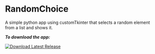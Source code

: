 # RandomChoice

A simple python app using customTkinter that selects a random element from a list and shows it.

***To download the app:***

[![Download Latest Release](https://img.shields.io/badge/Download-Latest_Release-green?style=for-the-badge&logo=github)](https://github.com/Feriel080/RandomChoice/releases/download/v1.0/RandomChoice.exe)
